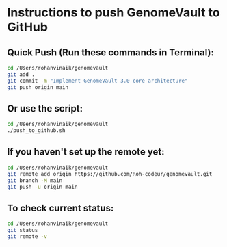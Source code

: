 # Instructions to push GenomeVault to GitHub

## Quick Push (Run these commands in Terminal):

```bash
cd /Users/rohanvinaik/genomevault
git add .
git commit -m "Implement GenomeVault 3.0 core architecture"
git push origin main
```

## Or use the script:

```bash
cd /Users/rohanvinaik/genomevault
./push_to_github.sh
```

## If you haven't set up the remote yet:

```bash
cd /Users/rohanvinaik/genomevault
git remote add origin https://github.com/Roh-codeur/genomevault.git
git branch -M main
git push -u origin main
```

## To check current status:

```bash
cd /Users/rohanvinaik/genomevault
git status
git remote -v
```
